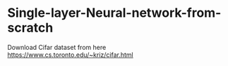 # Single-layer-Neural-network-from-scratch

Download Cifar dataset from here
https://www.cs.toronto.edu/~kriz/cifar.html
